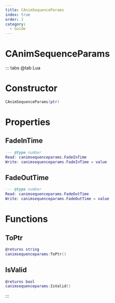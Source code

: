```yaml
---
title: CAnimSequenceParams
index: true
order: 2
category:
  - Guide
---
```


# CAnimSequenceParams

::: tabs
@tab Lua
# Constructor
```lua
CAnimSequenceParams(ptr)
```
# Properties
## FadeInTime 
```lua
--- @type number
Read: canimsequenceparams.FadeInTime
Write: canimsequenceparams.FadeInTime = value
```
## FadeOutTime 
```lua
--- @type number
Read: canimsequenceparams.FadeOutTime
Write: canimsequenceparams.FadeOutTime = value
```
# Functions
## ToPtr
```lua
@returns string
canimsequenceparams:ToPtr()
```
## IsValid
```lua
@returns bool
canimsequenceparams:IsValid()
```

:::